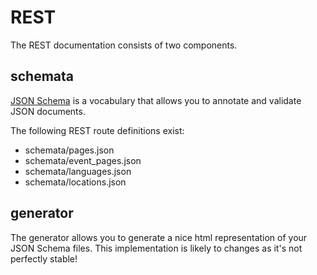 # REST

The REST documentation consists of two components.

## schemata

[JSON Schema](http://json-schema.org/) is a vocabulary that allows you to annotate and validate JSON documents.

The following REST route definitions exist:

* schemata/pages.json
* schemata/event_pages.json
* schemata/languages.json
* schemata/locations.json

## generator

The generator allows you to generate a nice html representation of your JSON Schema files.
This implementation is likely to changes as it's not perfectly stable!